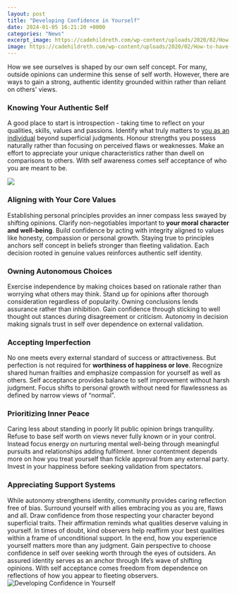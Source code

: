 ```yaml
---
layout: post
title: "Developing Confidence in Yourself"
date: 2024-01-05 16:21:20 +0000
categories: "News"
excerpt_image: https://cadehildreth.com/wp-content/uploads/2020/02/How-to-have-confidence-in-yourself.png
image: https://cadehildreth.com/wp-content/uploads/2020/02/How-to-have-confidence-in-yourself.png
---
```


How we see ourselves is shaped by our own self concept. For many, outside opinions can undermine this sense of self worth. However, there are ways to gain a strong, authentic identity grounded within rather than reliant on others' views.
### Knowing Your Authentic Self
A good place to start is introspection - taking time to reflect on your qualities, skills, values and passions. Identify what truly matters to [you as an individual](https://store.fi.io.vn/collection/akhtar) beyond superficial judgments. Honour strengths you possess naturally rather than focusing on perceived flaws or weaknesses. Make an effort to appreciate your unique characteristics rather than dwell on comparisons to others. With self awareness comes self acceptance of who you are meant to be.

![](https://www.verywellhealth.com/thmb/ASPJQCJvmXNm38KxSgbDTeaSj7U=/1500x0/filters:no_upscale():max_bytes(150000):strip_icc()/how-to-build-self-confidence-5209231-FINAL-fe2e0265fbed407da074f1345163ba21.jpg)
### Aligning with Your Core Values  
Establishing personal principles provides an inner compass less swayed by shifting opinions. Clarify non-negotiables important to **your moral character and well-being**. Build confidence by acting with integrity aligned to values like honesty, compassion or personal growth. Staying true to principles anchors self concept in beliefs stronger than fleeting validation. Each decision rooted in genuine values reinforces authentic self identity.
### Owning Autonomous Choices
Exercise independence by making choices based on rationale rather than worrying what others may think. Stand up for opinions after thorough consideration regardless of popularity. Owning conclusions lends assurance rather than inhibition. Gain confidence through sticking to well thought out stances during disagreement or criticism. Autonomy in decision making signals trust in self over dependence on external validation.
### Accepting Imperfection 
No one meets every external standard of success or attractiveness. But perfection is not required for **worthiness of happiness or love**. Recognize shared human frailties and emphasize compassion for yourself as well as others. Self acceptance provides balance to self improvement without harsh judgment. Focus shifts to personal growth without need for flawlessness as defined by narrow views of “normal”.
### Prioritizing Inner Peace
Caring less about standing in poorly lit public opinion brings tranquility. Refuse to base self worth on views never fully known or in your control. Instead focus energy on nurturing mental well-being through meaningful pursuits and relationships adding fulfilment. Inner contentment depends more on how you treat yourself than fickle approval from any external party. Invest in your happiness before seeking validation from spectators. 
### Appreciating Support Systems
While autonomy strengthens identity, community provides caring reflection free of bias. Surround yourself with allies embracing you as you are, flaws and all. Draw confidence from those respecting your character beyond superficial traits. Their affirmation reminds what qualities deserve valuing in yourself. In times of doubt, kind observers help reaffirm your best qualities within a frame of unconditional support. 
In the end, how you experience yourself matters more than any judgment. Gain perspective to choose confidence in self over seeking worth through the eyes of outsiders. An assured identity serves as an anchor through life’s wave of shifting opinions. With self acceptance comes freedom from dependence on reflections of how you appear to fleeting observers.
![Developing Confidence in Yourself](https://cadehildreth.com/wp-content/uploads/2020/02/How-to-have-confidence-in-yourself.png)